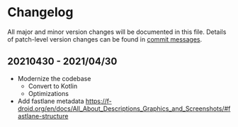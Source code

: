 # Changelog
All major and minor version changes will be documented in this file. Details of
patch-level version changes can be found in [commit messages](../../commits/master).

## 20210430 - 2021/04/30
- Modernize the codebase
  - Convert to Kotlin
  - Optimizations
- Add fastlane metadata https://f-droid.org/en/docs/All_About_Descriptions_Graphics_and_Screenshots/#fastlane-structure
